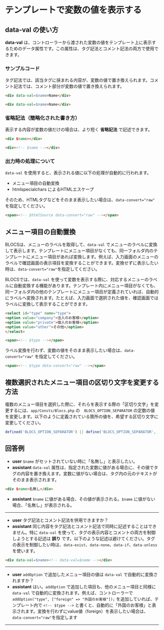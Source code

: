 # テンプレートで変数の値を表示する
## **data-val** の使い方
**data-val** は、コントローラーから渡された変数の値をテンプレート上に表示するためのデータ属性です。この属性は、タグ記法とコメント記法の両方で使用できます。

### サンプルコード
タグ記法では、該当タグに挟まれる内容が、変数の値で置き換えられます。コメント記法では、コメント部分が変数の値で置き換えられます。
```html
<div data-val=$name>Name</div>
```

```html
<div data-val=$name>Name</div>
```

### 省略記法（簡略化された書き方）
表示する内容が変数の値だけの場合は、より短く **省略記法** で記述できます。
```html
<div $name></div>
```

```html
<div><!-- $name --></div>
```

### 出力時の処理について
`data-val` を使用すると、表示される値に以下の処理が自動的に行われます。
- メニュー項目の自動変換
- htmlspecialchars によるHTMLエスケープ

そのため、HTMLタグなどをそのまま表示したい場合は、`data-convert="raw"` を指定してください。
```html
<span><!-- $htmlSource data-convert="raw" --></span>
```

## メニュー項目の自動置換
BLOCSは、メニューのラベルを取得して、`data-val` でメニューのラベルに変換して表示します。テンプレートにメニュー項目がなくても、同一フォルダ内のテンプレートにメニュー項目があれば変換します。例えば、入力画面のメニューのラベルで確認画面の表示項目を変換することができます。変換せずに表示したい時は、`data-convert="raw"`を指定してください。

BLOCSでは、`data-val` を使って変数を表示する際に、対応するメニューのラベルに自動変換する機能があります。テンプレート内にメニュー項目がなくても、同一フォルダ内の他のテンプレートにメニュー項目が定義されていれば、自動的にラベルへ変換されます。たとえば、入力画面で選択された値を、確認画面ではラベルに変換して表示することができます。

```html
<select id="type" name="type">
<option value="company">法人のお客様</option>
<option value="private">個人のお客様</option>
<option value="other">その他</option>
</select>

<span><!-- $type --></span>
```

ラベル変換を行わず、変数の値をそのまま表示したい場合は、`data-convert="raw"` を指定してください。
```html
<span><!-- $type data-convert="raw" --></span>
```

## 複数選択されたメニュー項目の区切り文字を変更する方法
複数のメニュー項目を選択した際に、それらを表示する際の「区切り文字」を変更するには、`app/Consts/Blocs.php` の　`BLOCS_OPTION_SEPARATOR` の定数の値を変更します。以下のように定義されている箇所の値を、希望する区切り文字に変更してください。
```php
defined('BLOCS_OPTION_SEPARATOR') || define('BLOCS_OPTION_SEPARATOR', ', ');
```

## 回答例
- **user**
`$name` がセットされていない時に「名無し」と表示したい。
- **assistant**
`data-val` 属性は、指定された変数に値がある場合に、その値でタグの内容を置き換えます。変数に値がない場合は、タグ内の元のテキストがそのまま表示されます。
```html
<div $name>名無し</div>
```
- **assistant**
`$name` に値がある場合、その値が表示される。`$name` に値がない場合、「名無し」が表示される。
---
- **user**
タグ記法とコメント記法を併用できますか？
- **assistant**
同じ内容をタグ記法とコメント記法で同時に記述することはできません。特に `data-val` を使って、タグの表示内容とコメントの両方を制御しようとする記述は **誤り** です。以下のような記述は避けてください。タグの表示を制御したい時は、`data-exist`、`data-none`、`data-if`、`data-unless` を使います。

```html
<div data-val=$name><!-- data-val=$name --></div>
```
---
- **user**
`addOption` で追加したメニュー項目の値は `data-val` で自動的に変換されますか？
- **assistant**
はい。`addOption` で追加した項目も、他のメニュー項目と同様に `data-val` で自動的に変換されます。例えば、コントローラーで `addOption("type", ["foreign" => "外国のお客様"]);` を追加していれば、テンプレート内で `<!-- $type -->` と書くと、自動的に「外国のお客様」と表示されます。変換を行わずにvalue値（foreign）を表示したい場合は、`data-convert="raw"`を指定します
---
